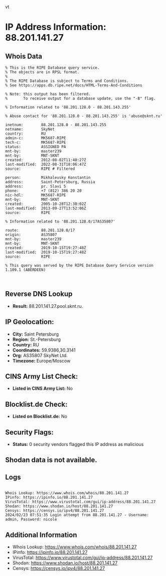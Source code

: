 vt
# IP Address Information: 88.201.141.27

## Whois Data
```
% This is the RIPE Database query service.
% The objects are in RPSL format.
%
% The RIPE Database is subject to Terms and Conditions.
% See https://apps.db.ripe.net/docs/HTML-Terms-And-Conditions

% Note: this output has been filtered.
%       To receive output for a database update, use the "-B" flag.

% Information related to '88.201.128.0 - 88.201.143.255'

% Abuse contact for '88.201.128.0 - 88.201.143.255' is 'abuse@sknt.ru'

inetnum:        88.201.128.0 - 88.201.143.255
netname:        SkyNet
country:        RU
admin-c:        MK5687-RIPE
tech-c:         MK5687-RIPE
status:         ASSIGNED PA
mnt-by:         master239
mnt-by:         MNT-SKNT
created:        2012-08-02T11:40:27Z
last-modified:  2022-08-31T18:06:47Z
source:         RIPE # Filtered

person:         Mikhalevsky Konstantin
address:        Saint-Petersburg, Russia
address:        pr. Slavi 5
phone:          +7 (812) 386 20 20
nic-hdl:        MK5687-RIPE
mnt-by:         MNT-SKNT
created:        2005-10-28T12:38:02Z
last-modified:  2013-09-27T13:52:06Z
source:         RIPE

% Information related to '88.201.128.0/17AS35807'

route:          88.201.128.0/17
origin:         AS35807
mnt-by:         master239
mnt-by:         MNT-SKNT
created:        2019-10-15T19:27:48Z
last-modified:  2019-10-15T19:27:48Z
source:         RIPE

% This query was served by the RIPE Database Query Service version 1.109.1 (ABERDEEN)



```
## Reverse DNS Lookup
- **Result:** 88.201.141.27.pool.sknt.ru.

## IP Geolocation:
- **City:** Saint Petersburg
- **Region:** St.-Petersburg
- **Country:** RU
- **Coordinates:** 59.9386,30.3141
- **Org:** AS35807 SkyNet Ltd.
- **Timezone:** Europe/Moscow

## CINS Army List Check:
- **Listed in CINS Army List:** 
No

## Blocklist.de Check:
- **Listed on Blocklist.de:** 
No

## Security Flags:
- **Status:** 0 security vendors flagged this IP address as malicious

## Shodan data is not available.

## Logs
```

Whois Lookup: https://www.whois.com/whois/88.201.141.27
IPinfo: https://ipinfo.io/88.201.141.27
VirusTotal: https://www.virustotal.com/gui/ip-address/88.201.141.27
Shodan: https://www.shodan.io/host/88.201.141.27
Censys: https://censys.io/ipv4/88.201.141.27
2024/02/23 07:51:35 Login attempt from 88.201.141.27 - Username: admin, Password: nicole

```
## Additional Information
- Whois Lookup: https://www.whois.com/whois/88.201.141.27
- IPinfo: https://ipinfo.io/88.201.141.27
- VirusTotal: https://www.virustotal.com/gui/ip-address/88.201.141.27
- Shodan: https://www.shodan.io/host/88.201.141.27
- Censys: https://censys.io/ipv4/88.201.141.27

